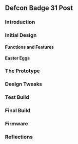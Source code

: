 ## Defcon Badge 31 Post

### Introduction

### Initial Design

#### Functions and Features

#### Easter Eggs

### The Prototype

### Design Tweaks

### Test Build

### Final Build

### Firmware

### Reflections
